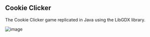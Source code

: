 ## Cookie Clicker

The Cookie Clicker game replicated in Java using the LibGDX library.

![image](https://github.com/GoodbyeKittyy/Cookie-Clicker-Replica/assets/161730857/8d33d64c-fcef-4f0b-a67d-a1b900a7c20f)
